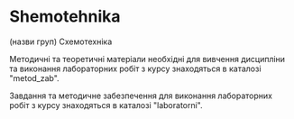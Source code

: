 # Shemotehnika
(назви груп) Схемотехніка 

Методичні та теоретичні матеріали необхідні для вивчення дисципліни та виконання лабораторних робіт з курсу знаходяться в каталозі "metod_zab".

Завдання та методичне забезпечення для виконання лабораторних робіт з курсу знаходяться в каталозі "laboratorni".
